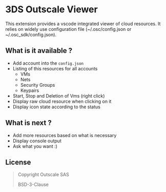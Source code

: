 # 3DS Outscale Viewer
This extension provides a vscode integrated viewer of cloud resources. It relies on widely use configuration file (~/.osc/config.json or ~/.osc_sdk/config.json).

## What is it available ?
- Add account into the `config.json`
- Listing of this resources for all accounts
  - VMs
  - Nets
  - Security Groups
  - Keypairs
- Start, Stop and Deletion of Vms (right click)
- Display raw cloud resource when clicking on it 
- Display icon state according to the status

## What is next ?
- Add more resources based on what is necessary
- Display console output
- Ask what you want :) 


## License

> Copyright Outscale SAS
>
> BSD-3-Clause